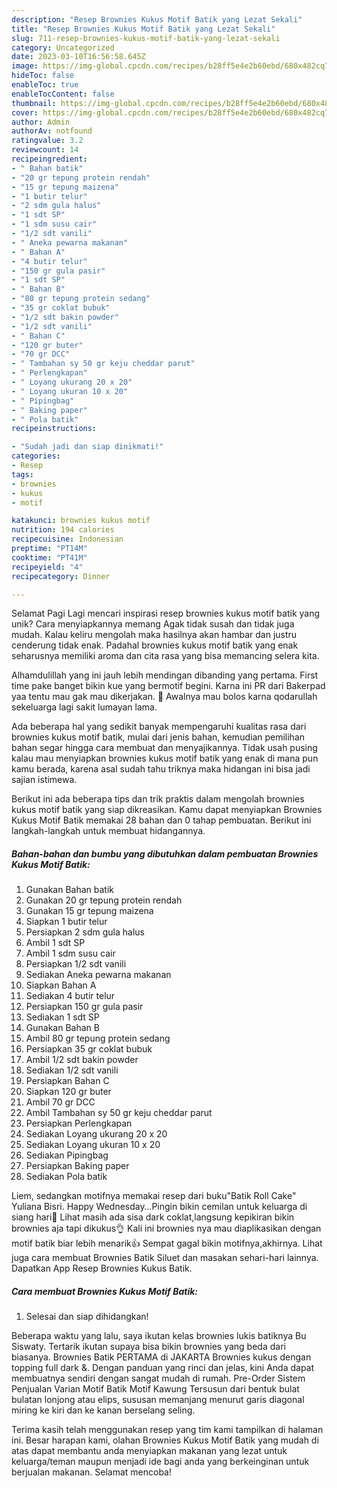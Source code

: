 ```yaml
---
description: "Resep Brownies Kukus Motif Batik yang Lezat Sekali"
title: "Resep Brownies Kukus Motif Batik yang Lezat Sekali"
slug: 711-resep-brownies-kukus-motif-batik-yang-lezat-sekali
category: Uncategorized
date: 2023-03-10T16:56:58.645Z
image: https://img-global.cpcdn.com/recipes/b28ff5e4e2b60ebd/680x482cq70/brownies-kukus-motif-batik-foto-resep-utama.jpg
hideToc: false
enableToc: true
enableTocContent: false
thumbnail: https://img-global.cpcdn.com/recipes/b28ff5e4e2b60ebd/680x482cq70/brownies-kukus-motif-batik-foto-resep-utama.jpg
cover: https://img-global.cpcdn.com/recipes/b28ff5e4e2b60ebd/680x482cq70/brownies-kukus-motif-batik-foto-resep-utama.jpg
author: Admin
authorAv: notfound
ratingvalue: 3.2
reviewcount: 14
recipeingredient:
- " Bahan batik"
- "20 gr tepung protein rendah"
- "15 gr tepung maizena"
- "1 butir telur"
- "2 sdm gula halus"
- "1 sdt SP"
- "1 sdm susu cair"
- "1/2 sdt vanili"
- " Aneka pewarna makanan"
- " Bahan A"
- "4 butir telur"
- "150 gr gula pasir"
- "1 sdt SP"
- " Bahan B"
- "80 gr tepung protein sedang"
- "35 gr coklat bubuk"
- "1/2 sdt bakin powder"
- "1/2 sdt vanili"
- " Bahan C"
- "120 gr buter"
- "70 gr DCC"
- " Tambahan sy 50 gr keju cheddar parut"
- " Perlengkapan"
- " Loyang ukurang 20 x 20"
- " Loyang ukuran 10 x 20"
- " Pipingbag"
- " Baking paper"
- " Pola batik"
recipeinstructions:

- "Sudah jadi dan siap dinikmati!"
categories:
- Resep
tags:
- brownies
- kukus
- motif

katakunci: brownies kukus motif 
nutrition: 194 calories
recipecuisine: Indonesian
preptime: "PT14M"
cooktime: "PT41M"
recipeyield: "4"
recipecategory: Dinner

---
```



Selamat Pagi Lagi mencari inspirasi resep brownies kukus motif batik yang unik? Cara menyiapkannya memang Agak tidak susah dan tidak juga mudah. Kalau keliru mengolah maka hasilnya akan hambar dan justru cenderung tidak enak. Padahal brownies kukus motif batik yang enak seharusnya memiliki aroma dan cita rasa yang bisa memancing selera kita.


Alhamdulillah yang ini jauh lebih mendingan dibanding yang pertama. First time pake banget bikin kue yang bermotif begini. Karna ini PR dari Bakerpad yaa tentu mau gak mau dikerjakan. 🤭 Awalnya mau bolos karna qodarullah sekeluarga lagi sakit lumayan lama.

Ada beberapa hal yang sedikit banyak mempengaruhi kualitas rasa dari brownies kukus motif batik, mulai dari jenis bahan, kemudian pemilihan bahan segar hingga cara membuat dan menyajikannya. Tidak usah pusing kalau mau menyiapkan brownies kukus motif batik yang enak di mana pun kamu berada, karena asal sudah tahu triknya maka hidangan ini bisa jadi sajian istimewa.


Berikut ini ada beberapa tips dan trik praktis dalam mengolah brownies kukus motif batik yang siap dikreasikan. Kamu dapat menyiapkan Brownies Kukus Motif Batik memakai 28 bahan dan 0 tahap pembuatan. Berikut ini langkah-langkah untuk membuat hidangannya.

<!--inarticleads1-->

##### Bahan-bahan dan bumbu yang dibutuhkan dalam pembuatan Brownies Kukus Motif Batik:

1. Gunakan  Bahan batik
1. Gunakan 20 gr tepung protein rendah
1. Gunakan 15 gr tepung maizena
1. Siapkan 1 butir telur
1. Persiapkan 2 sdm gula halus
1. Ambil 1 sdt SP
1. Ambil 1 sdm susu cair
1. Persiapkan 1/2 sdt vanili
1. Sediakan  Aneka pewarna makanan
1. Siapkan  Bahan A
1. Sediakan 4 butir telur
1. Persiapkan 150 gr gula pasir
1. Sediakan 1 sdt SP
1. Gunakan  Bahan B
1. Ambil 80 gr tepung protein sedang
1. Persiapkan 35 gr coklat bubuk
1. Ambil 1/2 sdt bakin powder
1. Sediakan 1/2 sdt vanili
1. Persiapkan  Bahan C
1. Siapkan 120 gr buter
1. Ambil 70 gr DCC
1. Ambil  Tambahan sy 50 gr keju cheddar parut
1. Persiapkan  Perlengkapan
1. Sediakan  Loyang ukurang 20 x 20
1. Sediakan  Loyang ukuran 10 x 20
1. Sediakan  Pipingbag
1. Persiapkan  Baking paper
1. Sediakan  Pola batik


Liem, sedangkan motifnya memakai resep dari buku&#34;Batik Roll Cake&#34; Yuliana Bisri. Happy Wednesday…Pingin bikin cemilan untuk keluarga di siang hari🥰 Lihat masih ada sisa dark coklat,langsung kepikiran bikin brownies aja tapi dikukus👌 Kali ini brownies nya mau diaplikasikan dengan motif batik biar lebih menarik👍 Sempat gagal bikin motifnya,akhirnya. Lihat juga cara membuat Brownies Batik Siluet dan masakan sehari-hari lainnya. Dapatkan App Resep Brownies Kukus Batik. 

<!--inarticleads2-->

##### Cara membuat Brownies Kukus Motif Batik:


1. Selesai dan siap dihidangkan!

Beberapa waktu yang lalu, saya ikutan kelas brownies lukis batiknya Bu Siswaty. Tertarik ikutan supaya bisa bikin brownies yang beda dari biasanya. Brownies Batik PERTAMA di JAKARTA Brownies kukus dengan topping full dark &amp;. Dengan panduan yang rinci dan jelas, kini Anda dapat membuatnya sendiri dengan sangat mudah di rumah. Pre-Order Sistem Penjualan Varian Motif Batik Motif Kawung Tersusun dari bentuk bulat bulatan lonjong atau elips, sususan memanjang menurut garis diagonal miring ke kiri dan ke kanan berselang seling. 

Terima kasih telah menggunakan resep yang tim kami tampilkan di halaman ini. Besar harapan kami, olahan Brownies Kukus Motif Batik yang mudah di atas dapat membantu anda menyiapkan makanan yang lezat untuk keluarga/teman maupun menjadi ide bagi anda yang berkeinginan untuk berjualan makanan. Selamat mencoba!

